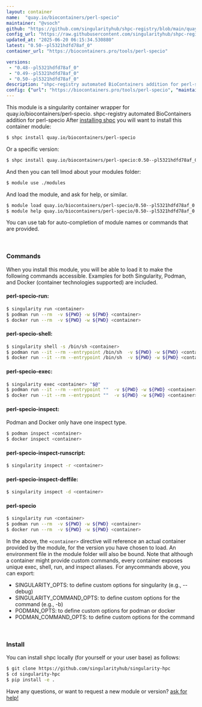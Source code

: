 ```yaml
---
layout: container
name:  "quay.io/biocontainers/perl-specio"
maintainer: "@vsoch"
github: "https://github.com/singularityhub/shpc-registry/blob/main/quay.io/biocontainers/perl-specio/container.yaml"
config_url: "https://raw.githubusercontent.com/singularityhub/shpc-registry/main/quay.io/biocontainers/perl-specio/container.yaml"
updated_at: "2025-06-20 06:15:34.530880"
latest: "0.50--pl5321hdfd78af_0"
container_url: "https://biocontainers.pro/tools/perl-specio"

versions:
 - "0.48--pl5321hdfd78af_0"
 - "0.49--pl5321hdfd78af_0"
 - "0.50--pl5321hdfd78af_0"
description: "shpc-registry automated BioContainers addition for perl-specio"
config: {"url": "https://biocontainers.pro/tools/perl-specio", "maintainer": "@vsoch", "description": "shpc-registry automated BioContainers addition for perl-specio", "latest": {"0.50--pl5321hdfd78af_0": "sha256:701b85a4e3c2928ec8113db77406c8b667e5d23567fa8dc52d59a9ba68e07b1b"}, "tags": {"0.48--pl5321hdfd78af_0": "sha256:f741ba368c0e51daa4b29922c142d4cc119d03d148a861a12f47413a08e68839", "0.49--pl5321hdfd78af_0": "sha256:39ead8cbc457b1f7351b4a7d7ae799fe55b795de140af1ca05f2e103411212de", "0.50--pl5321hdfd78af_0": "sha256:701b85a4e3c2928ec8113db77406c8b667e5d23567fa8dc52d59a9ba68e07b1b"}, "docker": "quay.io/biocontainers/perl-specio"}
---
```


This module is a singularity container wrapper for quay.io/biocontainers/perl-specio.
shpc-registry automated BioContainers addition for perl-specio
After [installing shpc](#install) you will want to install this container module:


```bash
$ shpc install quay.io/biocontainers/perl-specio
```

Or a specific version:

```bash
$ shpc install quay.io/biocontainers/perl-specio:0.50--pl5321hdfd78af_0
```

And then you can tell lmod about your modules folder:

```bash
$ module use ./modules
```

And load the module, and ask for help, or similar.

```bash
$ module load quay.io/biocontainers/perl-specio/0.50--pl5321hdfd78af_0
$ module help quay.io/biocontainers/perl-specio/0.50--pl5321hdfd78af_0
```

You can use tab for auto-completion of module names or commands that are provided.

<br>

### Commands

When you install this module, you will be able to load it to make the following commands accessible.
Examples for both Singularity, Podman, and Docker (container technologies supported) are included.

#### perl-specio-run:

```bash
$ singularity run <container>
$ podman run --rm  -v ${PWD} -w ${PWD} <container>
$ docker run --rm  -v ${PWD} -w ${PWD} <container>
```

#### perl-specio-shell:

```bash
$ singularity shell -s /bin/sh <container>
$ podman run --it --rm --entrypoint /bin/sh  -v ${PWD} -w ${PWD} <container>
$ docker run --it --rm --entrypoint /bin/sh  -v ${PWD} -w ${PWD} <container>
```

#### perl-specio-exec:

```bash
$ singularity exec <container> "$@"
$ podman run --it --rm --entrypoint ""  -v ${PWD} -w ${PWD} <container> "$@"
$ docker run --it --rm --entrypoint ""  -v ${PWD} -w ${PWD} <container> "$@"
```

#### perl-specio-inspect:

Podman and Docker only have one inspect type.

```bash
$ podman inspect <container>
$ docker inspect <container>
```

#### perl-specio-inspect-runscript:

```bash
$ singularity inspect -r <container>
```

#### perl-specio-inspect-deffile:

```bash
$ singularity inspect -d <container>
```



#### perl-specio

```bash
$ singularity run <container>
$ podman run --rm  -v ${PWD} -w ${PWD} <container>
$ docker run --rm  -v ${PWD} -w ${PWD} <container>
```


In the above, the `<container>` directive will reference an actual container provided
by the module, for the version you have chosen to load. An environment file in the
module folder will also be bound. Note that although a container
might provide custom commands, every container exposes unique exec, shell, run, and
inspect aliases. For anycommands above, you can export:

 - SINGULARITY_OPTS: to define custom options for singularity (e.g., --debug)
 - SINGULARITY_COMMAND_OPTS: to define custom options for the command (e.g., -b)
 - PODMAN_OPTS: to define custom options for podman or docker
 - PODMAN_COMMAND_OPTS: to define custom options for the command

<br>

### Install

You can install shpc locally (for yourself or your user base) as follows:

```bash
$ git clone https://github.com/singularityhub/singularity-hpc
$ cd singularity-hpc
$ pip install -e .
```

Have any questions, or want to request a new module or version? [ask for help!](https://github.com/singularityhub/singularity-hpc/issues)